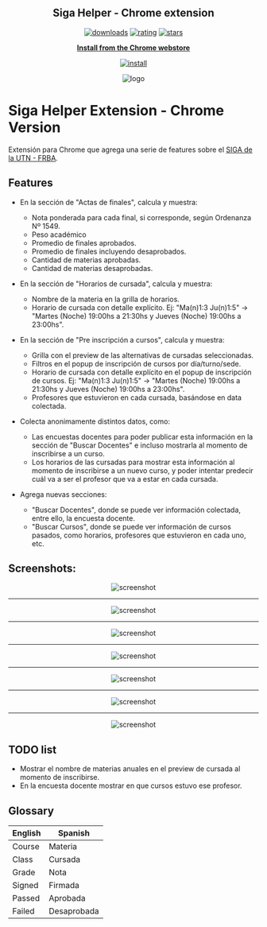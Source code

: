 <h2 align="center">Siga Helper - Chrome extension</h2>

<p align="center">
	<a href="https://chrome.google.com/webstore/detail/siga-helper/jdgdheoeghamkhfppapjchbojhehimpe"><img src="https://img.shields.io/chrome-web-store/users/jdgdheoeghamkhfppapjchbojhehimpe.svg" alt="downloads"></a>
	<a href="https://chrome.google.com/webstore/detail/siga-helper/jdgdheoeghamkhfppapjchbojhehimpe"><img src="https://img.shields.io/chrome-web-store/rating/jdgdheoeghamkhfppapjchbojhehimpe.svg" alt="rating"></a>
	<a href="https://chrome.google.com/webstore/detail/siga-helper/jdgdheoeghamkhfppapjchbojhehimpe"><img src="https://img.shields.io/chrome-web-store/stars/jdgdheoeghamkhfppapjchbojhehimpe.svg" alt="stars"></a>
</p>
<p align="center"><a href="https://chrome.google.com/webstore/detail/siga-helper/jdgdheoeghamkhfppapjchbojhehimpe"><b>Install from the Chrome webstore</b></a></p>
<p align="center"><a href="https://chrome.google.com/webstore/detail/siga-helper/jdgdheoeghamkhfppapjchbojhehimpe"><img src="https://img.shields.io/chrome-web-store/v/jdgdheoeghamkhfppapjchbojhehimpe.svg" alt="install"></a></p>
<p align="center"><img src="https://github.com/pablomatiasgomez/siga-helper-chrome/blob/master/images/icons/icon128.png" alt="logo"></p>


# Siga Helper Extension - Chrome Version

Extensión para Chrome que agrega una serie de features sobre el <a href="http://siga.frba.utn.edu.ar/">SIGA de la UTN - FRBA</a>.

## Features

- En la sección de "Actas de finales", calcula y muestra:
    - Nota ponderada para cada final, si corresponde, según Ordenanza Nº 1549.
    - Peso académico
    - Promedio de finales aprobados.
    - Promedio de finales incluyendo desaprobados.
    - Cantidad de materias aprobadas.
    - Cantidad de materias desaprobadas.

- En la sección de "Horarios de cursada", calcula y muestra:
    - Nombre de la materia en la grilla de horarios.
    - Horario de cursada con detalle explícito. Ej: "Ma(n)1:3 Ju(n)1:5" -> "Martes (Noche) 19:00hs a 21:30hs y Jueves (Noche) 19:00hs a 23:00hs".

- En la sección de "Pre inscripción a cursos", calcula y muestra:
    - Grilla con el preview de las alternativas de cursadas seleccionadas.
    - Filtros en el popup de inscripción de cursos por día/turno/sede.
    - Horario de cursada con detalle explícito en el popup de inscripción de cursos. Ej: "Ma(n)1:3 Ju(n)1:5" -> "Martes (Noche) 19:00hs a 21:30hs y Jueves (Noche) 19:00hs a 23:00hs".
    - Profesores que estuvieron en cada cursada, basándose en data colectada.

- Colecta anonimamente distintos datos, como:
    - Las encuestas docentes para poder publicar esta información en la sección de "Buscar Docentes" e incluso mostrarla al momento de inscribirse a un curso.
    - Los horarios de las cursadas para mostrar esta información al momento de inscribirse a un nuevo curso, y poder intentar predecir cuál va a ser el profesor que va a estar en cada cursada.

- Agrega nuevas secciones:
    - "Buscar Docentes", donde se puede ver información colectada, entre ello, la encuesta docente.
    - "Buscar Cursos", donde se puede ver información de cursos pasados, como horarios, profesores que estuvieron en cada uno, etc.


## Screenshots:

<p align="center"><img src="https://github.com/pablomatiasgomez/siga-helper-chrome/blob/master/prints/ActasDeFinales.jpg" alt="screenshot"></p>

---

<p align="center"><img src="https://github.com/pablomatiasgomez/siga-helper-chrome/blob/master/prints/PreInscripcion.png" alt="screenshot"></p>

---

<p align="center"><img src="https://github.com/pablomatiasgomez/siga-helper-chrome/blob/master/prints/Horarios.png" alt="screenshot"></p>

---

<p align="center"><img src="https://github.com/pablomatiasgomez/siga-helper-chrome/blob/master/prints/PreviewPreInscripcion.png" alt="screenshot"></p>

---

<p align="center"><img src="https://github.com/pablomatiasgomez/siga-helper-chrome/blob/master/prints/ProfesoresPreInscripcion.png" alt="screenshot"></p>

---

<p align="center"><img src="https://github.com/pablomatiasgomez/siga-helper-chrome/blob/master/prints/BuscarCursos.png" alt="screenshot"></p>

---

<p align="center"><img src="https://github.com/pablomatiasgomez/siga-helper-chrome/blob/master/prints/BuscarProfesores.png" alt="screenshot"></p>



## TODO list

* Mostrar el nombre de materias anuales en el preview de cursada al momento de inscribirse.
* En la encuesta docente mostrar en que cursos estuvo ese profesor.

## Glossary

| English | Spanish |
| --- | --- |
| Course | Materia |
| Class | Cursada |
| Grade | Nota |
| Signed | Firmada |
| Passed | Aprobada |
| Failed | Desaprobada |
